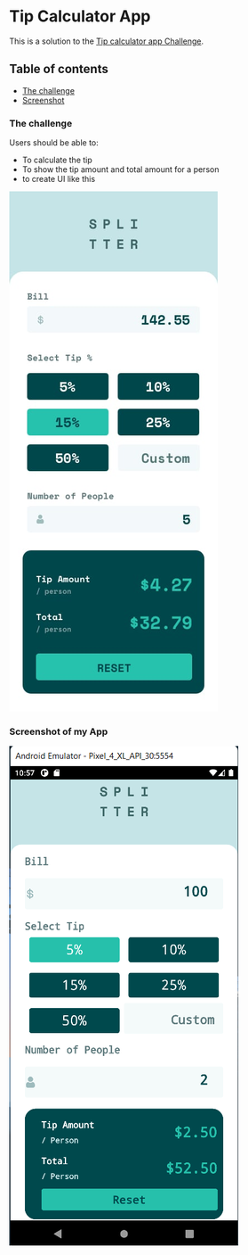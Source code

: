 # Tip Calculator App

This is a solution to the [Tip calculator app Challenge](https://www.frontendmentor.io/challenges/tip-calculator-app-ugJNGbJUX).

## Table of contents

- [The challenge](#the-challenge)
- [Screenshot](#screenshot)

### The challenge

Users should be able to:

- To calculate the tip
- To show the tip amount and total amount for a person
- to create UI like this

![](design/mobile-design.jpg)

### Screenshot of my App

![](design/Screenshot.png)
